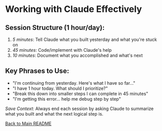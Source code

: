 # Working with Claude Effectively

## Session Structure (1 hour/day):
1. *5 minutes*: Tell Claude what you built yesterday and what you're stuck on
2. *45 minutes*: Code/implement with Claude's help
3. *10 minutes*: Document what you accomplished and what's next

## Key Phrases to Use:
- "I'm continuing from yesterday. Here's what I have so far..."
- "I have 1 hour today. What should I prioritize?"
- "Break this down into smaller steps I can complete in 45 minutes"
- "I'm getting this error... help me debug step by step"

*Save Context*: Always end each session by asking Claude to summarize what you built and what the next logical step is.

[Back to Main README](../README.md)
